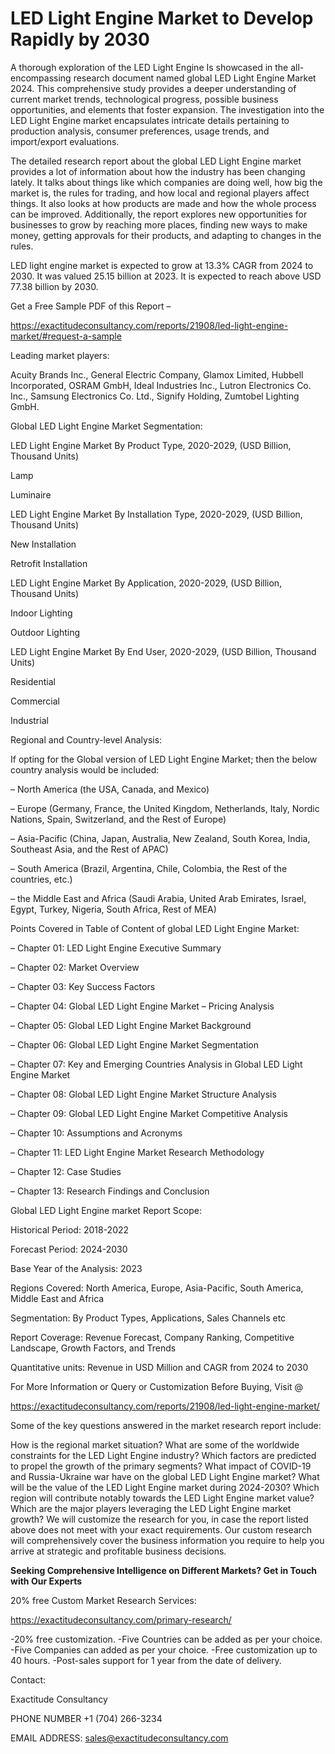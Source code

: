 # LED Light Engine Market to Develop Rapidly by 2030

A thorough exploration of the LED Light Engine Is showcased  in the all-encompassing research document named global LED Light Engine Market 2024. This comprehensive study provides a deeper understanding of current market trends, technological progress, possible business opportunities, and elements that foster expansion. The investigation into the LED Light Engine market encapsulates intricate details pertaining to production analysis, consumer preferences, usage trends, and import/export evaluations.

The detailed research report about the global LED Light Engine market provides a lot of information about how the industry has been changing lately. It talks about things like which companies are doing well, how big the market is, the rules for trading, and how local and regional players affect things. It also looks at how products are made and how the whole process can be improved. Additionally, the report explores new opportunities for businesses to grow by reaching more places, finding new ways to make money, getting approvals for their products, and adapting to changes in the rules.

LED light engine market is expected to grow at 13.3% CAGR from 2024 to 2030. It was valued 25.15 billion at 2023. It is expected to reach above USD 77.38 billion by 2030.

Get a Free Sample PDF of this Report –

https://exactitudeconsultancy.com/reports/21908/led-light-engine-market/#request-a-sample

Leading market players:

Acuity Brands Inc., General Electric Company, Glamox Limited, Hubbell Incorporated, OSRAM GmbH, Ideal Industries Inc., Lutron Electronics Co. Inc., Samsung Electronics Co. Ltd., Signify Holding, Zumtobel Lighting GmbH.

Global LED Light Engine Market Segmentation:

LED Light Engine Market By Product Type, 2020-2029, (USD Billion, Thousand Units)

Lamp

Luminaire

LED Light Engine Market By Installation Type, 2020-2029, (USD Billion, Thousand Units)

New Installation

Retrofit Installation

LED Light Engine Market By Application, 2020-2029, (USD Billion, Thousand Units)

Indoor Lighting

Outdoor Lighting

LED Light Engine Market By End User, 2020-2029, (USD Billion, Thousand Units)

Residential

Commercial

Industrial

Regional and Country-level Analysis:

If opting for the Global version of LED Light Engine Market; then the below country analysis would be included:

– North America (the USA, Canada, and Mexico)

– Europe (Germany, France, the United Kingdom, Netherlands, Italy, Nordic Nations, Spain, Switzerland, and the Rest of Europe)

– Asia-Pacific (China, Japan, Australia, New Zealand, South Korea, India, Southeast Asia, and the Rest of APAC)

– South America (Brazil, Argentina, Chile, Colombia, the Rest of the countries, etc.)

– the Middle East and Africa (Saudi Arabia, United Arab Emirates, Israel, Egypt, Turkey, Nigeria, South Africa, Rest of MEA)

Points Covered in Table of Content of global LED Light Engine Market:

– Chapter 01:  LED Light Engine Executive Summary

– Chapter 02: Market Overview

– Chapter 03: Key Success Factors

– Chapter 04: Global LED Light Engine Market – Pricing Analysis

– Chapter 05: Global LED Light Engine Market Background

– Chapter 06: Global LED Light Engine Market Segmentation

– Chapter 07: Key and Emerging Countries Analysis in Global LED Light Engine Market

– Chapter 08: Global LED Light Engine Market Structure Analysis

– Chapter 09: Global LED Light Engine Market Competitive Analysis

– Chapter 10: Assumptions and Acronyms

– Chapter 11: LED Light Engine Market Research Methodology

– Chapter 12: Case Studies

– Chapter 13: Research Findings and Conclusion

Global LED Light Engine market Report Scope:

Historical Period: 2018-2022

Forecast Period: 2024-2030

Base Year of the Analysis: 2023

Regions Covered: North America, Europe, Asia-Pacific, South America, Middle East and Africa

Segmentation: By Product Types, Applications, Sales Channels etc

Report Coverage: Revenue Forecast, Company Ranking, Competitive Landscape, Growth Factors, and Trends

Quantitative units: Revenue in USD Million and CAGR from 2024 to 2030

For More Information or Query or Customization Before Buying, Visit @

https://exactitudeconsultancy.com/reports/21908/led-light-engine-market/

Some of the key questions answered in the market research report include:

How is the regional market situation?
What are some of the worldwide constraints for the LED Light Engine industry?
Which factors are predicted to propel the growth of the primary segments?
What impact of COVID-19 and Russia-Ukraine war have on the global LED Light Engine market?
What will be the value of the LED Light Engine market during 2024-2030?
Which region will contribute notably towards the LED Light Engine market value?
Which are the major players leveraging the LED Light Engine market growth?
We will customize the research for you, in case the report listed above does not meet with your exact requirements. Our custom research will comprehensively cover the business information you require to help you arrive at strategic and profitable business decisions.

**Seeking Comprehensive Intelligence on Different Markets? Get in Touch with Our Experts**

20% free Custom Market Research Services:

https://exactitudeconsultancy.com/primary-research/

-20% free customization.
-Five Countries can be added as per your choice.
-Five Companies can added as per your choice.
-Free customization up to 40 hours.
-Post-sales support for 1 year from the date of delivery.

Contact:

Exactitude Consultancy

PHONE NUMBER +1 (704) 266-3234

EMAIL ADDRESS: sales@exactitudeconsultancy.com

